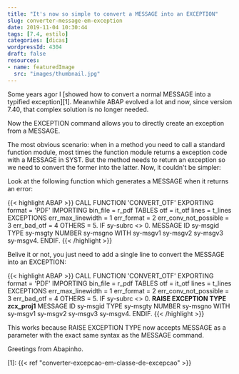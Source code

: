 ```yaml
---
title: "It's now so simple to convert a MESSAGE into an EXCEPTION"
slug: converter-message-em-exception
date: 2019-11-04 10:30:44
tags: [7.4, estilo]
categories: [dicas]
wordpressId: 4304
draft: false
resources:
- name: featuredImage
  src: "images/thumbnail.jpg"
---
```

Some years agor I [showed how to convert a normal MESSAGE into a typified exception][1]. Meanwhile ABAP evolved a lot and now, since version 7.40, that complex solution is no longer needed.

<!--more-->

Now the EXCEPTION command allows you to directly create an exception from a MESSAGE.

The most obvious scenario: when in a method you need to call a standard function module, most times the function module returns a exception code with a MESSAGE in SYST. But the method needs to return an exception so we need to convert the former into the latter. Now, it couldn't be simpler:

Look at the following function which generates a MESSAGE when it returns an error:

{{< highlight ABAP >}}
    CALL FUNCTION 'CONVERT_OTF'
      EXPORTING
        format                = 'PDF'
      IMPORTING
        bin_file              = r_pdf
      TABLES
        otf                   = it_otf
        lines                 = t_lines
      EXCEPTIONS
        err_max_linewidth     = 1
        err_format            = 2
        err_conv_not_possible = 3
        err_bad_otf           = 4
        OTHERS                = 5.
    IF sy-subrc <> 0.
        MESSAGE ID sy-msgid TYPE sy-msgty NUMBER sy-msgno
        WITH sy-msgv1 sy-msgv2 sy-msgv3 sy-msgv4.
    ENDIF.
{{< /highlight >}}

Belive it or not, you just need to add a single line to convert the MESSAGE into an EXCEPTION:

{{< highlight ABAP >}}
    CALL FUNCTION 'CONVERT_OTF'
      EXPORTING
        format                = 'PDF'
      IMPORTING
        bin_file              = r_pdf
      TABLES
        otf                   = it_otf
        lines                 = t_lines
      EXCEPTIONS
        err_max_linewidth     = 1
        err_format            = 2
        err_conv_not_possible = 3
        err_bad_otf           = 4
        OTHERS                = 5.
    IF sy-subrc <> 0.
        <b>RAISE EXCEPTION TYPE zcx_proj1</b>
        MESSAGE ID sy-msgid TYPE sy-msgty NUMBER sy-msgno
        WITH sy-msgv1 sy-msgv2 sy-msgv3 sy-msgv4.
    ENDIF.
{{< /highlight >}}

This works because RAISE EXCEPTION TYPE now accepts MESSAGE as a parameter with the exact same syntax as the MESSAGE command.

Greetings from Abapinho.

   [1]: {{< ref "converter-excepcao-em-classe-de-excepcao" >}}
